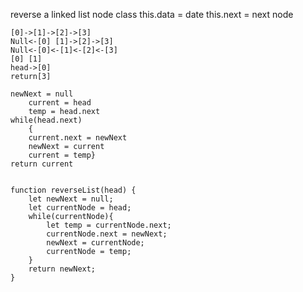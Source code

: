 reverse a linked list
    node class
        this.data = date
        this.next = next node

    [0]->[1]->[2]->[3]  
    Null<-[0] [1]->[2]->[3]  
    Null<-[0]<-[1]<-[2]<-[3]
    [0] [1]
    head->[0]
    return[3]

    newNext = null
        current = head
        temp = head.next
    while(head.next)
        {
        current.next = newNext
        newNext = current
        current = temp}
    return current


    function reverseList(head) {
        let newNext = null;
        let currentNode = head;
        while(currentNode){
            let temp = currentNode.next;
            currentNode.next = newNext;
            newNext = currentNode;
            currentNode = temp;
        }
        return newNext;
    }